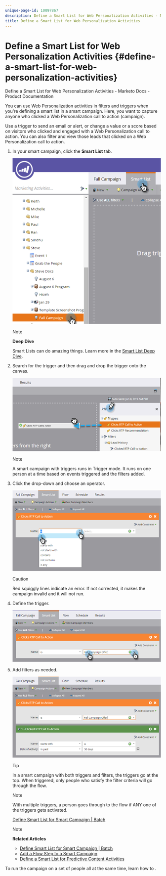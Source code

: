 ```yaml
---
unique-page-id: 10097867
description: Define a Smart List for Web Personalization Activities - Marketo Docs - Product Documentation
title: Define a Smart List for Web Personalization Activities
---
```


# Define a Smart List for Web Personalization Activities {#define-a-smart-list-for-web-personalization-activities}

Define a Smart List for Web Personalization Activities - Marketo Docs - Product Documentation

You can use Web Personalization activities in filters and triggers when you're defining a smart list in a smart campaign. Here, you want to capture anyone who clicked a Web Personalization call to action (campaign).

Use a trigger to send an email or alert, or change a value or a score based on visitors who clicked and engaged with a Web Personalization call to action. You can also filter and view those leads that clicked on a Web Personalization call to action.

1. In your smart campaign, click the **Smart List** tab.

   ![](assets/image2016-2-9-10-3a49-3a18.png)

   >[!NOTE]
   >
   >**Deep Dive**
   >
   >
   >Smart Lists can do amazing things. Learn more in the [Smart List Deep Dive](../../../../welcome-to-marketo-docs/product-docs/core-marketo-concepts/smart-campaigns/understanding-smart-campaigns.md).

1. Search for the trigger and then drag and drop the trigger onto the canvas.

   ![](assets/image2016-6-8-9-3a24-3a24.png)

   >[!NOTE]
   >
   >A smart campaign with triggers runs in Trigger mode. It runs on one person at a time based on events triggered and the filters added.

1. Click the drop-down and choose an operator.

   ![](assets/image2016-6-7-11-3a10-3a8.png)

   >[!CAUTION]
   >
   >Red squiggly lines indicate an error. If not corrected, it makes the campaign invalid and it will not run.

1. Define the trigger.

   ![](assets/image2016-6-7-11-3a12-3a23.png)

1. Add filters as needed.

   ![](assets/image2016-6-7-11-3a14-3a20.png)

   >[!TIP]
   >
   >In a smart campaign with both triggers and filters, the triggers go at the top. When triggered, only people who satisfy the filter criteria will go through the flow.

   >[!NOTE]
   >
   >With multiple triggers, a person goes through to the flow if ANY one of the triggers gets activated.

   [Define Smart List for Smart Campaign | Batch](../../../../welcome-to-marketo-docs/product-docs/core-marketo-concepts/smart-campaigns/creating-a-smart-campaign/define-smart-list-for-smart-campaign-|-batch.md)

   >[!NOTE]
   >
   >**Related Articles**
   >
   >    
   >    
   >    * [Define Smart List for Smart Campaign | Batch](../../../../welcome-to-marketo-docs/product-docs/core-marketo-concepts/smart-campaigns/creating-a-smart-campaign/define-smart-list-for-smart-campaign-|-batch.md)
   >    * [Add a Flow Step to a Smart Campaign](../../../../welcome-to-marketo-docs/product-docs/core-marketo-concepts/smart-campaigns/flow-actions/add-a-flow-step-to-a-smart-campaign.md)
   >    * [Define a Smart List for Predictive Content Activities](../../../../welcome-to-marketo-docs/product-docs/predictive-content/define-a-smart-list-for-predictive-content-activities.md)
   >    
   >

To run the campaign on a set of people all at the same time, learn how to . 